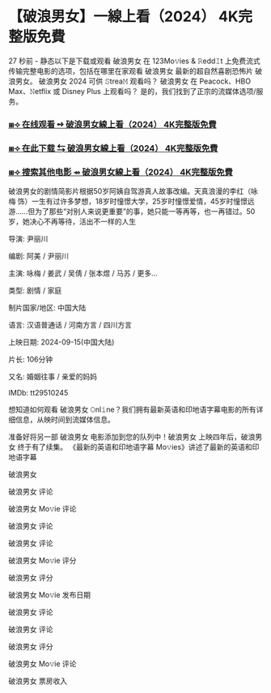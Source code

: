 # 【破浪男女】一線上看（2024） 4K完整版免費

27 秒前 - 静态以下是下载或观看 破浪男女 在 123Mo𝚟ies & 𝚁edd𝙸t 上免费流式传输完整电影的选项，包括在哪里在家观看 破浪男女 最新的超自然喜剧恐怖片 破浪男女。 破浪男女 2024 可供 𝚂trea𝙼 观看吗？ 破浪男女 在 Peacock、HBO Max、𝙽etflix 或 Disney Plus 上观看吗？ 是的，我们找到了正宗的流媒体选项/服务。

<h3><a href="https://t.co/rA3oEg9Uyz">⧆⟢ 在线观看 ➺ 破浪男女線上看（2024） 4K完整版免費</a></h3>

<h3><a href="https://t.co/rA3oEg9Uyz">⧆⟢ 在此下载 ⇆ 破浪男女線上看（2024） 4K完整版免費</a></h3>

<h3><a href="https://t.co/rA3oEg9Uyz">⧆⟢ 搜索其他电影 ⇴ 破浪男女線上看（2024） 4K完整版免費</a></h3>

破浪男女的剧情简影片根据50岁阿姨自驾游真人故事改编。天真浪漫的李红（咏梅 饰）一生有过许多梦想，18岁时憧憬大学，25岁时憧憬爱情，45岁时憧憬远游……但为了那些“对别人来说更重要”的事，她只能一等再等，也一再错过。50岁，她决心不再等待，活出不一样的人生

导演: 尹丽川

编剧: 阿美 / 尹丽川

主演: 咏梅 / 姜武 / 吴倩 / 张本煜 / 马苏 / 更多...

类型: 剧情 / 家庭

制片国家/地区: 中国大陆

语言: 汉语普通话 / 河南方言 / 四川方言

上映日期: 2024-09-15(中国大陆)

片长: 106分钟

又名: 婚姻往事 / 亲爱的妈妈

IMDb: tt29510245

想知道如何观看 破浪男女 𝙾nl𝚒ne？我们拥有最新英语和印地语字幕电影的所有详细信息，从映时间到流媒体信息。

准备好将另一部 破浪男女 电影添加到您的队列中！破浪男女 上映四年后，破浪男女 终于有了续集。 《最新的英语和印地语字幕 Mo𝚟ies》讲述了最新的英语和印地语字幕

破浪男女

破浪男女 评论

破浪男女 Mo𝚟ie 评论

破浪男女 评论

破浪男女 评论

破浪男女 Mo𝚟ie 评分

破浪男女 评分

破浪男女 Mo𝚟ie 发布日期

破浪男女 评论

破浪男女 评论

破浪男女 评分

破浪男女 Mo𝚟ie 评论

破浪男女 票房收入
